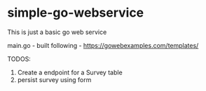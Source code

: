 # simple-go-webservice
This is just a basic go web service


main.go - built following - https://gowebexamples.com/templates/


TODOS:

1. Create a endpoint for a Survey table
2. persist survey using form

